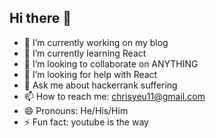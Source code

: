 ## Hi there 👋

<!--
**Chrisyeu11/Chrisyeu11** is a ✨ _special_ ✨ repository because its `README.md` (this file) appears on your GitHub profile.
Here are some ideas to get you started:
-->
- 🔭 I’m currently working on my blog 
- 🌱 I’m currently learning React
- 👯 I’m looking to collaborate on ANYTHING 
- 🤔 I’m looking for help with React
- 💬 Ask me about hackerrank suffering 
- 📫 How to reach me: chrisyeu11@gmail.com  
- 😄 Pronouns: He/His/Him
- ⚡ Fun fact: youtube is the way 
